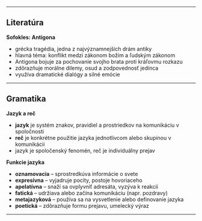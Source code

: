 
---

## Literatúra

**Sofokles: Antigona**  
- grécka tragédia, jedna z najvýznamnejších drám antiky  
- hlavná téma: konflikt medzi zákonom božím a ľudským zákonom  
- Antigona bojuje za pochovanie svojho brata proti kráľovmu rozkazu  
- zdôrazňuje morálne dilemy, osud a zodpovednosť jedinca  
- využíva dramatické dialógy a silné emócie  

---

## Gramatika

**Jazyk a reč**  
- **jazyk** je systém znakov, pravidiel a prostriedkov na komunikáciu v spoločnosti  
- **reč** je konkrétne použitie jazyka jednotlivcom alebo skupinou v komunikácii  
- jazyk je spoločenský fenomén, reč je individuálny prejav  

**Funkcie jazyka**  
- **oznamovacia** – sprostredkúva informácie o svete  
- **expresívna** – vyjadruje pocity, postoje hovoriaceho  
- **apelatívna** – snaží sa ovplyvniť adresáta, vyzýva k reakcii  
- **fatická** – udržiava alebo začína komunikáciu (napr. pozdravy)  
- **metajazyková** – používa sa na vysvetlenie alebo definovanie jazyka 
- **poetická** – zdôrazňuje formu prejavu, umelecký výraz  

---
